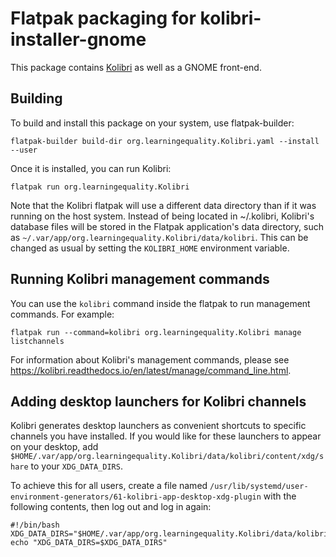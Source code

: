 # Flatpak packaging for kolibri-installer-gnome

This package contains [Kolibri](https://learningequality.org/kolibri/) as well
as a GNOME front-end.

## Building

To build and install this package on your system, use flatpak-builder:

    flatpak-builder build-dir org.learningequality.Kolibri.yaml --install --user

Once it is installed, you can run Kolibri:

    flatpak run org.learningequality.Kolibri

Note that the Kolibri flatpak will use a different data directory than if it was
running on the host system. Instead of being located in ~/.kolibri, Kolibri's
database files will be stored in the Flatpak application's data directory, such
as `~/.var/app/org.learningequality.Kolibri/data/kolibri`. This can be changed
as usual by setting the `KOLIBRI_HOME` environment variable.

## Running Kolibri management commands

You can use the `kolibri` command inside the flatpak to run management commands. For example:

    flatpak run --command=kolibri org.learningequality.Kolibri manage listchannels

For information about Kolibri's management commands, please see <https://kolibri.readthedocs.io/en/latest/manage/command_line.html>.

## Adding desktop launchers for Kolibri channels

Kolibri generates desktop launchers as convenient shortcuts to specific channels you have installed. If you would like for these launchers to appear on your desktop, add `$HOME/.var/app/org.learningequality.Kolibri/data/kolibri/content/xdg/share` to your `XDG_DATA_DIRS`.

To achieve this for all users, create a file named `/usr/lib/systemd/user-environment-generators/61-kolibri-app-desktop-xdg-plugin` with the following contents, then log out and log in again:

    #!/bin/bash
    XDG_DATA_DIRS="$HOME/.var/app/org.learningequality.Kolibri/data/kolibri/content/xdg/share:${XDG_DATA_DIRS:-/usr/local/share:/usr/share}"
    echo "XDG_DATA_DIRS=$XDG_DATA_DIRS"

